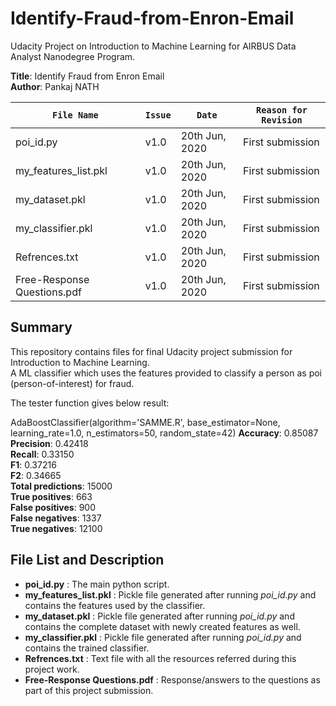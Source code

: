 # Identify-Fraud-from-Enron-Email

Udacity Project on Introduction to Machine Learning for AIRBUS Data Analyst Nanodegree Program.

**Title**: Identify Fraud from Enron Email  
**Author**: Pankaj NATH

`File Name`|`Issue`|`Date`|`Reason for Revision`
-----------|-------|------|---------------------
poi_id.py|v1.0|20th Jun, 2020|First submission
my_features_list.pkl|v1.0|20th Jun, 2020|First submission
my_dataset.pkl|v1.0|20th Jun, 2020|First submission
my_classifier.pkl|v1.0|20th Jun, 2020|First submission
Refrences.txt|v1.0|20th Jun, 2020|First submission
Free-Response Questions.pdf|v1.0|20th Jun, 2020|First submission
  
## Summary  
  
This repository contains files for final Udacity project submission for Introduction to Machine Learning.  
A ML classifier which uses the features provided to classify a person as poi (person-of-interest) for fraud.  
  
The tester function gives below result:
  
AdaBoostClassifier(algorithm='SAMME.R', base_estimator=None, learning_rate=1.0, n_estimators=50, random_state=42)
**Accuracy**: 0.85087  
**Precision**: 0.42418  
**Recall**: 0.33150  
**F1**: 0.37216  
**F2**: 0.34665  
**Total predictions**: 15000  
**True positives**: 663  
**False positives**: 900  
**False negatives**: 1337  
**True negatives**: 12100  
 
  
## File List and Description
* **poi_id.py** : The main python script.
* **my_features_list.pkl** : Pickle file generated after running _poi_id.py_ and contains the features used by the classifier.
* **my_dataset.pkl** : Pickle file generated after running _poi_id.py_ and contains the complete dataset with newly created features as well.
* **my_classifier.pkl** : Pickle file generated after running _poi_id.py_ and contains the trained classifier.
* **Refrences.txt** : Text file with all the resources referred during this project work.
* **Free-Response Questions.pdf** : Response/answers to the questions as part of this project submission.
